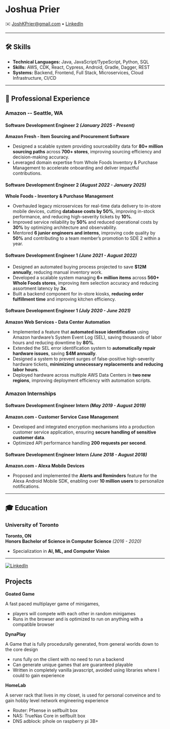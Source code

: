 # Joshua Prier

✉️ [JoshKPrier@gmail.com](mailto:JoshKPrier@gmail.com) • [LinkedIn](https://linkedin.com/in/jprier)  

---

## 🛠 Skills  

- **Technical Languages:** Java, JavaScript/TypeScript, Python, SQL  
- **Skills:** AWS, CDK, React, Cypress, Android, Gradle, Dagger, REST  
- **Systems:** Backend, Frontend, Full Stack, Microservices, Cloud Infrastructure, CI/CD  

---

## 💼 Professional Experience  

### **Amazon**  --  **Seattle, WA**  
#### **Software Development Engineer 2** _(January 2025 - Present)_  
**Amazon Fresh - Item Sourcing and Procurement Software**  
- Designed a scalable system providing sourceability data for **80+ million sourcing paths** across **700+ stores**, improving sourcing efficiency and decision-making accuracy.  
- Leveraged domain expertise from Whole Foods Inventory & Purchase Management to accelerate onboarding and deliver impactful contributions.  

#### **Software Development Engineer 2** _(August 2022 - January 2025)_  
**Whole Foods - Inventory & Purchase Management**  
- Overhauled legacy microservices for real-time data delivery to in-store mobile devices, cutting **database costs by 50%**, improving in-stock performance, and reducing high-severity tickets by **10%**.  
- Improved service reliability by **50%** and reduced operational costs by **30%** by optimizing architecture and observability.  
- Mentored **6 junior engineers and interns**, improving code quality by **50%** and contributing to a team member’s promotion to SDE 2 within a year.  

#### **Software Development Engineer 1** _(June 2021 - August 2022)_  
- Designed an automated buying process projected to save **$12M annually**, reducing manual inventory work.  
- Developed a scalable system managing **6+ million items** across **560+ Whole Foods stores**, improving item selection accuracy and reducing assortment latency by **3x**.  
- Built a backend component for in-store kiosks, **reducing order fulfillment time** and improving kitchen efficiency.  

#### **Software Development Engineer 1** _(July 2020 - June 2021)_  
**Amazon Web Services - Data Center Automation**  
- Implemented a feature that **automated issue identification** using Amazon hardware’s System Event Log (SEL), saving thousands of labor hours and reducing downtime by **80%**.  
- Extended the SEL error identification system to **automatically repair hardware issues**, saving **$4M annually**.  
- Designed a system to prevent surges of false-positive high-severity hardware tickets, **minimizing unnecessary replacements and reducing labor hours**.  
- Deployed hardware across multiple AWS Data Centers in **two new regions**, improving deployment efficiency with automation scripts.  

### **Amazon Internships**  
#### **Software Development Engineer Intern** _(May 2019 - August 2019)_  
**Amazon.com - Customer Service Case Management**  
- Developed and integrated encryption mechanisms into a production customer service application, ensuring **secure handling of sensitive customer data**.  
- Optimized API performance handling **200 requests per second**.  

#### **Software Development Engineer Intern** _(June 2018 - August 2018)_  
**Amazon.com - Alexa Mobile Devices**  
- Proposed and implemented the **Alerts and Reminders** feature for the Alexa Android Mobile SDK, enabling over **10 million users** to personalize notifications.  

---

## 🎓 Education  

### **University of Toronto**  
**Toronto, ON**  
**Honors Bachelor of Science in Computer Science** _(2016 - 2020)_  
- Specialization in **AI, ML, and Computer Vision**  

---

[![LinkedIn](https://img.shields.io/badge/LinkedIn-Profile-blue?logo=linkedin)](https://linkedin.com/in/jprier)
  
## Projects

**Goated Game**

A fast paced multiplayer game of minigames,
 - players will compete with each other in random minigames
 - Runs in the browser and is optimized to run on anything with a compatible browser


**DynaPlay**

A Game that is fully procedurally generated, from general worlds down to the core design
- runs fully on the client with no need to run a backend
- Can generate unique games that are guaranteed playable
- Written in completely vanilla javascript, avoided using libraries where I could to gain experience


**HomeLab**

A server rack that lives in my closet, is used for personal conveince and to gain hobby level network engineering experience
 - Router: Pfsense in selfbuilt box
 - NAS: TrueNas Core in selfbuilt box
 - DNS adblock: pihole on raspberry pi 3B+
 


